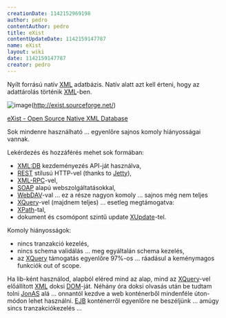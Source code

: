 ```yaml
---
creationDate: 1142152969198 
author: pedro 
contentAuthor: pedro 
title: eXist 
contentUpdateDate: 1142159147787 
name: eXist 
layout: wiki 
date: 1142159147787 
creator: pedro 
---
```

Nyílt forrású natív [XML](XML.html) adatbázis. Natív alatt azt kell érteni, hogy az adattárolás történik [XML](XML.html)-ben.

![image](http://wiki.exist-db.org/space/SnipSnap/config/logo.png)(http://exist.sourceforge.net/)

[eXist - Open Source Native XML Database](http://exist.sourceforge.net/)

Sok mindenre használható ... egyenlőre sajnos komoly hiányosságai vannak.

Lekérdezés és hozzáférés mehet sok formában:

*   [XML:DB](http://xmldb-org.sourceforge.net/) kezdeményezés API-ját használva,
*   [REST](REST%20-%20Representational%20State%20Transfer.html) stílusú HTTP-vel (thanks to [Jetty](jetty.html)),
*   [XML-RPC](xml-rpc.html)-vel,
*   [SOAP](SOAP.html) alapú webszolgáltatásokkal,
*   [WebDAV](Webdav.html)-val ... ez a része nagyon komoly ... sajnos még nem teljes
*   [XQuery](XQuery.html)-vel (majdnem teljes) ... esetleg megtámogatva:
*   [XPath](XPath.html)-tal,
*   dokument és csomópont szintű update [XUpdate](Missing.html)-tel.





Komoly hiányosságok:
*   nincs tranzakció kezelés,
*   nincs schema validálás ... meg egyáltalán schema kezelés,
*   az [XQuery](XQuery.html) támogatás egyenlőre 97%-os ... ráadásul a keménymagos funkciók out of scope.



Ha lib-ként használod, alapból eléred mind az alap, mind az [XQuery](XQuery.html)-vel előállított [XML](XML.html) doksi [DOM](dom.html)-ját. Néhány óra doksi olvasás után be tudtam tolni [JonAS](jonas.html) alá ... onnantól kezdve a web konténerből mindenféle úton-módon lehet használni. [EJB](EJB.html) konténerről egyenlőre ne beszéljünk ... amúgy sincs tranzakciókezelés ...
